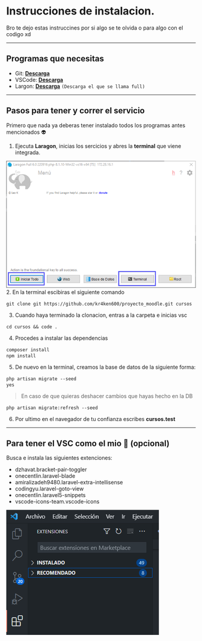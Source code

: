 # Instrucciones de instalacion.
Bro te dejo estas instruccines por si algo se te olvida o para algo con el codigo xd

***
## Programas que necesitas
- Git: **[Descarga](https://git-scm.com/downloads)** 
- VSCode: **[Descarga](https://code.visualstudio.com/download)**
- Largon: **[Descarga](https://laragon.org/download/index.html)** ```(Descarga el que se llama full)```

***
## Pasos para tener y correr el servicio
Primero que nada ya deberas tener instalado todos los programas antes mencionados 👽
1. Ejecuta **Laragon**, inicias los sercicios y abres la **terminal** que viene integrada.

![Captura 1](/img/sc1.png)
2. En la terminal escibiras el siguiente comando
```
git clone git https://github.com/kr4ken600/proyecto_moodle.git cursos
```
3. Cuando haya terminado la clonacion, entras a la carpeta e inicias vsc
```
cd cursos && code .
```
4. Procedes a instalar las dependencias
```
composer install
npm install
```
5. De nuevo en la terminal, creamos la base de datos de la siguiente forma:
```
php artisan migrate --seed
yes
```
> En caso de que quieras deshacer cambios que hayas hecho en la DB
```
php artisan migrate:refresh --seed
```
6. Por ultimo en el navegador de tu confianza escribes **cursos.test**
***
## Para tener el VSC como el mio 🤙 (opcional)
Busca e instala las siguientes extenciones:
* dzhavat.bracket-pair-toggler
* onecentlin.laravel-blade
* amiralizadeh9480.laravel-extra-intellisense
* codingyu.laravel-goto-view
* onecentlin.laravel5-snippets
* vscode-icons-team.vscode-icons

![Captura 2](/img/sc2.png)